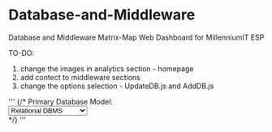 # Database-and-Middleware
Database and Middleware Matrix-Map Web Dashboard for MillenniumIT ESP

TO-DO: 
1. change the images in analytics section - homepage
2. add contect to middleware sections
3. change the options selection - UpdateDB.js and AddDB.js

'''
{/* <label for="dbModel">Primary Database Model:</label><br />
                <select name="dbModel" required>
                    <option value="Relational DBMS">Relational DBMS</option>
                    <option value="Key-value stores">Key-value stores</option>
                    <option value="Document stores">Document stores</option>
                    <option value="Time Series DBMS">Time Series DBMS</option>
                    <option value="Graph DBMS">Graph DBMS</option>
                    <option value="Search engines">Search engines</option>
                    <option value="Object oriented DBMS">Object oriented DBMS</option>
                    <option value="RDF stores">RDF stores</option>
                    <option value="Wide column stores">Wide column stores</option>
                    <option value="Vector DBMS">Vector DBMS</option>
                    <option value="Multivalue DBMS">Multivalue DBMS</option>
                    <option value="Native XML DBMS">Native XML DBMS</option>
                    <option value="Spatial DBMS">Spatial DBMS</option>
                    <option value="Event Stores">Event Stores</option>
                    <option value="Content stores">Content stores</option>
                    <option value="Navigational DBMS">Navigational DBMS</option>
                </select><br /> */}
'''
